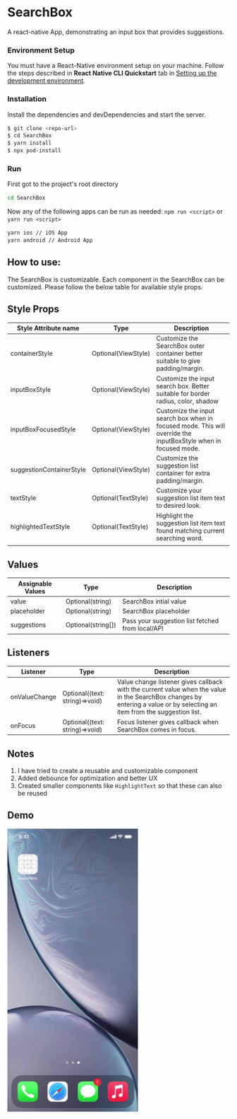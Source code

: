 # SearchBox

A react-native App, demonstrating an input box that provides suggestions.

### Environment Setup

You must have a React-Native environment setup on your machine. Follow the steps described in **React Native CLI Quickstart** tab in [Setting up the development environment](https://reactnative.dev/docs/environment-setup).

### Installation

Install the dependencies and devDependencies and start the server.

```sh
$ git clone <repo-url>
$ cd SearchBox
$ yarn install
$ npx pod-install
```

### Run

First got to the project's root directory

```bash
cd SearchBox
```

Now any of the following apps can be run as needed:
`npm run <script>` or `yarn run <script>`

```bash
yarn ios // iOS App
yarn android // Android App
```

## How to use:

The SearchBox is customizable. Each component in the SearchBox can be customized.
Please follow the below table for available style props.

## Style Props

| Style Attribute name     | Type                | Description                                                                                                     |
| ------------------------ | ------------------- | --------------------------------------------------------------------------------------------------------------- |
| containerStyle           | Optional(ViewStyle) | Customize the SearchBox outer container better suitable to give padding/margin.                                 |
| inputBoxStyle            | Optional(ViewStyle) | Customize the input search box. Better suitable for border radius, color, shadow                                |
| inputBoxFocusedStyle     | Optional(ViewStyle) | Customize the input search box when in focused mode. This will override the inputBoxStyle when in focused mode. |
| suggestionContainerStyle | Optional(ViewStyle) | Customize the suggestion list container for extra padding/margin.                                               |
| textStyle                | Optional(TextStyle) | Customize your suggestion list item text to desired look.                                                       |
| highlightedTextStyle     | Optional(TextStyle) | Highlight the suggestion list item text found matching current searching word.                                  |
|                          |                     |

## Values

| Assignable Values | Type               | Description                                      |
| ----------------- | ------------------ | ------------------------------------------------ |
| value             | Optional(string)   | SearchBox intial value                           |
| placeholder       | Optional(string)   | SearchBox placeholder                            |
| suggestions       | Optional(string[]) | Pass your suggestion list fetched from local/API |

## Listeners

| Listener      | Type                           | Description                                                                                                                                                               |
| ------------- | ------------------------------ | ------------------------------------------------------------------------------------------------------------------------------------------------------------------------- |
| onValueChange | Optional((text: string)=>void) | Value change listener gives callback with the current value when the value in the SearchBox changes by entering a value or by selecting an item from the suggestion list. |
| onFocus       | Optional((text: string)=>void) | Focus listener gives callback when SearchBox comes in focus.                                                                                                              |

## Notes

1. I have tried to create a reusable and customizable component
2. Added debounce for optimization and better UX
3. Created smaller components like `HighlightText` so that these can also be reused

## Demo

![](SearchBar.gif)
